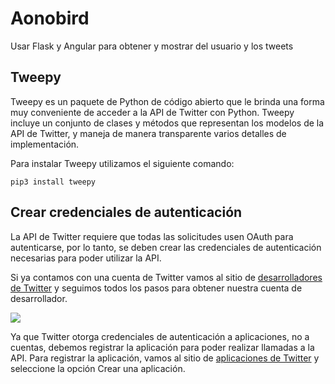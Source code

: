 # Aonobird
Usar Flask y Angular para obtener y mostrar del usuario y los tweets

## Tweepy
Tweepy es un paquete de Python de código abierto que le brinda una forma muy conveniente de acceder a la API de Twitter con Python. Tweepy incluye un conjunto de clases y métodos que representan los modelos de la API de Twitter, y maneja de manera transparente varios detalles de implementación.

Para instalar Tweepy utilizamos el siguiente comando:

```
pip3 install tweepy
```

## Crear credenciales de autenticación
La API de Twitter requiere que todas las solicitudes usen OAuth para autenticarse, por lo tanto, se deben crear las credenciales de autenticación necesarias para poder utilizar la API.

Si ya contamos con una cuenta de Twitter vamos al sitio de [desarrolladores de Twitter](https://developer.twitter.com/) y seguimos todos los pasos para obtener nuestra cuenta de desarrollador.

<img src="https://i.ibb.co/1XrhkZH/twitterdev.png">

Ya que Twitter otorga credenciales de autenticación a aplicaciones, no a cuentas, debemos registrar la aplicación para poder realizar llamadas a la API. Para registrar la aplicación, vamos al sitio de [aplicaciones de Twitter](https://developer.twitter.com/en/apps) y seleccione la opción Crear una aplicación.
